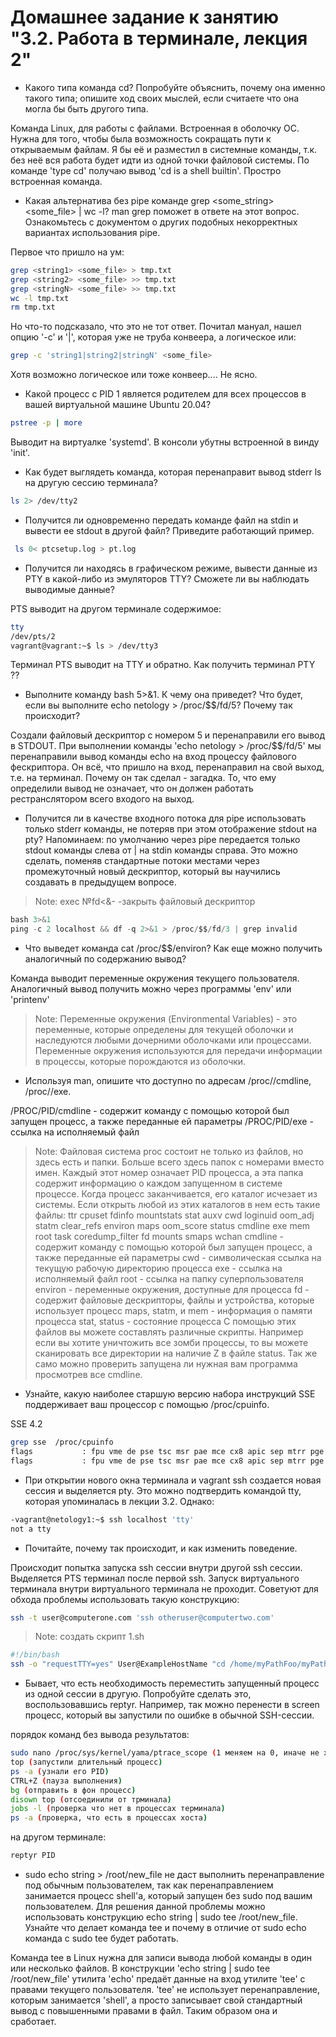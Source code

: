 # Домашнее задание к занятию "3.2. Работа в терминале, лекция 2"
- Какого типа команда cd? Попробуйте объяснить, почему она именно такого типа; опишите ход своих мыслей, если считаете что она могла бы быть другого типа.

Команда Linux, для работы с файлами. Встроенная в оболочку ОС. Нужна для того, чтобы была возможность сокращать пути к  открываемым файлам. Я бы её и разместил в системные команды, т.к. без неё вся работа будет идти из одной точки файловой системы. По команде 'type cd' получаю вывод 'cd is a shell builtin'. Простро встроенная команда.

- Какая альтернатива без pipe команде grep <some_string> <some_file> | wc -l? man grep поможет в ответе на этот вопрос. Ознакомьтесь с документом о других подобных некорректных вариантах использования pipe.

Первое что пришло на ум:
```sh
grep <string1> <some_file> > tmp.txt
grep <string2> <some_file> >> tmp.txt
grep <stringN> <some_file> >> tmp.txt
wc -l tmp.txt
rm tmp.txt
```
Но что-то подсказало, что это не тот ответ.
Почитал мануал, нашел опцию '-с' и '|', которая уже не труба конвеера, а логическое или:
```sh
grep -c 'string1|string2|stringN' <some_file>
```
Хотя возможно логическое или тоже конвеер.... Не ясно.

- Какой процесс с PID 1 является родителем для всех процессов в вашей виртуальной машине Ubuntu 20.04?
```sh
pstree -p | more
```
Выводит на виртуалке 'systemd'. В консоли убутны встроенной в винду 'init'.

- Как будет выглядеть команда, которая перенаправит вывод stderr ls на другую сессию терминала?
```sh
ls 2> /dev/tty2
```

- Получится ли одновременно передать команде файл на stdin и вывести ее stdout в другой файл? Приведите работающий пример.
```sh
 ls 0< ptcsetup.log > pt.log
```

- Получится ли находясь в графическом режиме, вывести данные из PTY в какой-либо из эмуляторов TTY? Сможете ли вы наблюдать выводимые данные?

PTS выводит на другом терминале содержимое: 
```sh
tty
/dev/pts/2
vagrant@vagrant:~$ ls > /dev/tty3
```
Терминал PTS выводит на TTY и обратно. Как получить терминал PTY ??

- Выполните команду bash 5>&1. К чему она приведет? Что будет, если вы выполните echo netology > /proc/$$/fd/5? Почему так происходит?

Создали файловый дескриптор с номером 5 и перенаправили его вывод в STDOUT. При выполнении команды 'echo netology > /proc/$$/fd/5' мы перенаправили вывод команды echo на вход процессу файлового фескриптора. Он всё, что пришло на вход, перенаправил на свой выход, т.е. на терминал. Почему он так сделал - загадка. То, что ему определили вывод не означает, что он должен работать рестранслятором всего входого на выход.

- Получится ли в качестве входного потока для pipe использовать только stderr команды, не потеряв при этом отображение stdout на pty? Напоминаем: по умолчанию через pipe передается только stdout команды слева от | на stdin команды справа. Это можно сделать, поменяв стандартные потоки местами через промежуточный новый дескриптор, который вы научились создавать в предыдущем вопросе.

> Note: exec №fd<&-  -закрыть файловый дескриптор
```s
bash 3>&1
ping -c 2 localhost && df -q 2>&1 > /proc/$$/fd/3 | grep invalid
```

- Что выведет команда cat /proc/$$/environ? Как еще можно получить аналогичный по содержанию вывод?

Команда выводит переменные окружения текущего пользователя. Аналогичный вывод получить можно через программы 'env' или 'printenv'
> Note: Переменные окружения (Environmental Variables) - это переменные, которые определены для текущей оболочки и наследуются любыми дочерними оболочками или процессами. Переменные окружения используются для передачи информации в процессы, которые порождаются из оболочки.

- Используя man, опишите что доступно по адресам /proc/<PID>/cmdline, /proc/<PID>/exe.

/PROC/PID/cmdline - содержит команду с помощью которой был запущен процесс, а также переданные ей параметры
/PROC/PID/exe - ссылка на исполняемый файл

> Note: Файловая система proc состоит не только из файлов, но здесь есть и папки. Больше всего здесь папок с номерами вместо имен. Каждый этот номер означает PID процесса, а эта папка содержит информацию о каждом запущенном в системе процессе. Когда процесс заканчивается, его каталог исчезает из системы. Если открыть любой из этих каталогов в нем есть такие файлы:
ttr cpuset fdinfo mountstats stat
auxv cwd loginuid oom_adj statm
clear_refs environ maps oom_score status
cmdline exe mem root task
coredump_filter fd mounts smaps wchan
cmdline - содержит команду с помощью которой был запущен процесс, а также переданные ей параметры
cwd - символическая ссылка на текущую рабочую директорию процесса
exe - ссылка на исполняемый файл
root - ссылка на папку суперпользователя
environ - переменные окружения, доступные для процесса
fd - содержит файловые дескрипторы, файлы и устройства, которые использует процесс
maps, statm, и mem - информация о памяти процесса
stat, status - состояние процесса
С помощью этих файлов вы можете составлять различные скрипты. Например если вы хотите уничтожить все  зомби процессы, то вы можете сканировать все директории на наличие Z в файле status. Так же само можно проверить запущена ли нужная вам программа просмотрев все cmdline.

- Узнайте, какую наиболее старшую версию набора инструкций SSE поддерживает ваш процессор с помощью /proc/cpuinfo.

SSE 4.2
```sh
grep sse  /proc/cpuinfo
flags           : fpu vme de pse tsc msr pae mce cx8 apic sep mtrr pge mca cmov pat pse36 clflush mmx fxsr sse sse2 ht syscall nx rdtscp lm constant_tsc rep_good nopl xtopology nonstop_tsc cpuid tsc_known_freq pni ssse3 cx16 pcid sse4_1 sse4_2 hypervisor lahf_lm invpcid_single pti fsgsbase invpcid md_clear flush_l1d arch_capabilities
flags           : fpu vme de pse tsc msr pae mce cx8 apic sep mtrr pge mca cmov pat pse36 clflush mmx fxsr sse sse2 ht syscall nx rdtscp lm constant_tsc rep_good nopl xtopology nonstop_tsc cpuid tsc_known_freq pni ssse3 cx16 pcid sse4_1 sse4_2 hypervisor lahf_lm invpcid_single pti fsgsbase invpcid md_clear flush_l1d arch_capabilities
```

- При открытии нового окна терминала и vagrant ssh создается новая сессия и выделяется pty. Это можно подтвердить командой tty, которая упоминалась в лекции 3.2. Однако:

```sh
-vagrant@netology1:~$ ssh localhost 'tty'
not a tty
```
- Почитайте, почему так происходит, и как изменить поведение.

Происходит попытка запуска ssh сессии внутри другой ssh сессии. Выделяется PTS терминал после первой ssh. Запуск виртуального терминала внутри виртуального терминала не проходит. Советуют для обхода проблемы использовать такую конструкцию:
```sh
ssh -t user@computerone.com 'ssh otheruser@computertwo.com'
```

> Note: создать скрипт 1.sh
```sh
#!/bin/bash
ssh -o "requestTTY=yes" User@ExampleHostName "cd /home/myPathFoo/myPathBar; /bin/bash"
```

- Бывает, что есть необходимость переместить запущенный процесс из одной сессии в другую. Попробуйте сделать это, воспользовавшись reptyr. Например, так можно перенести в screen процесс, который вы запустили по ошибке в обычной SSH-сессии.

порядок команд без вывода результатов:
```sh
sudo nano /proc/sys/kernel/yama/ptrace_scope (1 меняем на 0, иначе не хватит прав на передачу)
top (запустили длительный процесс)
ps -a (узнали его PID)
CTRL+Z (пауза выполнения)
bg (отправить в фон процесс)
disown top (отсоединили от трминала)
jobs -l (проверка что нет в процессах терминала)
ps -a (проверка, что есть в процессах хоста)
```
на другом терминале:
```ps
reptyr PID
```

- sudo echo string > /root/new_file не даст выполнить перенаправление под обычным пользователем, так как перенаправлением занимается процесс shell'а, который запущен без sudo под вашим пользователем. Для решения данной проблемы можно использовать конструкцию echo string | sudo tee /root/new_file. Узнайте что делает команда tee и почему в отличие от sudo echo команда с sudo tee будет работать.

Команда tee в Linux нужна для записи вывода любой команды в один или несколько файлов.
В конструкции 'echo string | sudo tee /root/new_file' утилита 'echo' предаёт данные на вход утилите 'tee' с правами текущего пользователя. 'tee' не использует перенаправление, которым занимается 'shell', а просто записывает свой стандартный вывод с повышенными правами в файл. Таким образом она и сработает.
